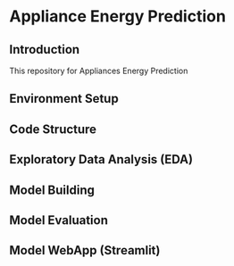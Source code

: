 # Appliance Energy Prediction

## Introduction

This repository for Appliances Energy Prediction

## Environment Setup


## Code Structure


## Exploratory Data Analysis (EDA)


## Model Building


## Model Evaluation


## Model WebApp (Streamlit)
